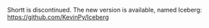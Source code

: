 Shortt is discontinued. The new version is available, named Iceberg:<br />
https://github.com/KevinPy/Iceberg